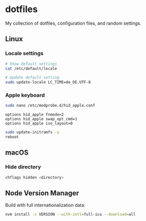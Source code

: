 # dotfiles

My collection of dotfiles, configuration files, and random settings.


## Linux

### Locale settings

```bash
# Show default settings
cat /etc/default/locale

# Update default setting
sudo update-locale LC_TIME=de_DE.UTF-8
```

### Apple keyboard

```bash
sudo nano /etc/modprobe.d/hid_apple.conf
```

```
options hid_apple fnmode=2
options hid_apple swap_opt_cmd=1
options hid_apple iso_layout=0
```

```bash
sudo update-initramfs -u
reboot
```


## macOS

### Hide directory

```bash
chflags hidden <directory>
```


## Node Version Manager

Build with full internationalization data:

```bash
nvm install -s VERSION --with-intl=full-icu --download=all
```
